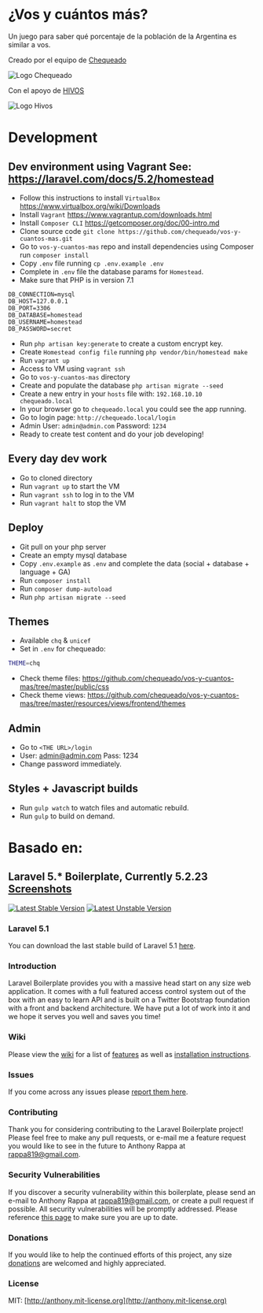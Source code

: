 # ¿Vos y cuántos más?
Un juego para saber qué porcentaje de la población de la Argentina es similar a vos.

Creado por el equipo de [Chequeado](http://chequeado.com)

![Logo Chequeado](http://chequeado.com/wp-content/uploads/2015/02/logo2.png)

Con el apoyo de [HIVOS](https://latin-america.hivos.org/)

![Logo Hivos](https://vosycuantosmas.chequeado.com/images/hivos.svg)

# Development

## Dev environment using Vagrant See: https://laravel.com/docs/5.2/homestead 
- Follow this instructions to install `VirtualBox` https://www.virtualbox.org/wiki/Downloads
- Install `Vagrant` https://www.vagrantup.com/downloads.html
- Install `Composer CLI` https://getcomposer.org/doc/00-intro.md
- Clone source code `git clone https://github.com/chequeado/vos-y-cuantos-mas.git`
- Go to `vos-y-cuantos-mas` repo and install dependencies using Composer run `composer install`
- Copy `.env` file running `cp .env.example .env` 
- Complete in `.env` file the database params for `Homestead`.
- Make sure that PHP is in version 7.1
```
DB_CONNECTION=mysql
DB_HOST=127.0.0.1
DB_PORT=3306
DB_DATABASE=homestead
DB_USERNAME=homestead
DB_PASSWORD=secret
```
- Run `php artisan key:generate` to create a custom encrypt key.
- Create `Homestead config file` running `php vendor/bin/homestead make`
- Run `vagrant up`
- Access to VM using `vagrant ssh`
- Go to `vos-y-cuantos-mas` directory
- Create and populate the database `php artisan migrate --seed`
- Create a new entry in your `hosts` file with: `192.168.10.10   chequeado.local`
- In your browser go to `chequeado.local` you could see the app running.
- Go to login page: `http://chequeado.local/login`
- Admin User: `admin@admin.com` Password: `1234`
- Ready to create test content and do your job developing!

## Every day dev work
- Go to cloned directory
- Run `vagrant up` to start the VM
- Run `vagrant ssh` to log in to the VM
- Run `vagrant halt` to stop the VM

## Deploy
- Git pull on your php server
- Create an empty mysql database
- Copy `.env.example` as `.env` and complete the data (social + database + language + GA)
- Run `composer install`
- Run `composer dump-autoload`
- Run `php artisan migrate --seed`

## Themes
- Available `chq` & `unicef`
- Set in `.env` for chequeado:
```bash
THEME=chq
```
- Check theme files: https://github.com/chequeado/vos-y-cuantos-mas/tree/master/public/css
- Check theme views: https://github.com/chequeado/vos-y-cuantos-mas/tree/master/resources/views/frontend/themes

## Admin
- Go to `<THE URL>/login`
- User: admin@admin.com Pass: 1234
- Change password immediately.

## Styles + Javascript builds
- Run `gulp watch` to watch files and automatic rebuild.
- Run `gulp` to build on demand.

# Basado en:

## Laravel 5.* Boilerplate, Currently 5.2.23 [Screenshots](http://imgur.com/a/uEKuq)

[![Latest Stable Version](https://poser.pugx.org/rappasoft/laravel-5-boilerplate/v/stable)](https://packagist.org/packages/rappasoft/laravel-5-boilerplate) [![Latest Unstable Version](https://poser.pugx.org/rappasoft/laravel-5-boilerplate/v/unstable)](https://packagist.org/packages/rappasoft/laravel-5-boilerplate)

### Laravel 5.1

You can download the last stable build of Laravel 5.1 [here](https://github.com/rappasoft/laravel-5-boilerplate/tree/Legacy_5.1).

### Introduction

Laravel Boilerplate provides you with a massive head start on any size web application. It comes with a full featured access control system out of the box with an easy to learn API and is built on a Twitter Bootstrap foundation with a front and backend architecture. We have put a lot of work into it and we hope it serves you well and saves you time!

### Wiki

Please view the [wiki](https://github.com/rappasoft/laravel-5-boilerplate/wiki) for a list of [features](https://github.com/rappasoft/laravel-5-boilerplate/wiki#features) as well as [installation instructions](https://github.com/rappasoft/laravel-5-boilerplate/wiki/1.-Installation).

### Issues

If you come across any issues please [report them here](https://github.com/rappasoft/Laravel-5-Boilerplate/issues).

### Contributing

Thank you for considering contributing to the Laravel Boilerplate project! Please feel free to make any pull requests, or e-mail me a feature request you would like to see in the future to Anthony Rappa at rappa819@gmail.com.

### Security Vulnerabilities

If you discover a security vulnerability within this boilerplate, please send an e-mail to Anthony Rappa at rappa819@gmail.com, or create a pull request if possible. All security vulnerabilities will be promptly addressed. Please reference [this page](https://github.com/rappasoft/laravel-5-boilerplate/wiki/7.-Security-Fixes) to make sure you are up to date.

### Donations

If you would like to help the continued efforts of this project, any size [donations](https://www.paypal.com/cgi-bin/webscr?cmd=_donations&business=JJWUZ4E9S9SFG&lc=US&item_name=Laravel%205%20Boilerplate&currency_code=USD&bn=PP%2dDonationsBF%3abtn_donateCC_LG%2egif%3aNonHosted) are welcomed and highly appreciated.

### License

MIT: [http://anthony.mit-license.org](http://anthony.mit-license.org)
